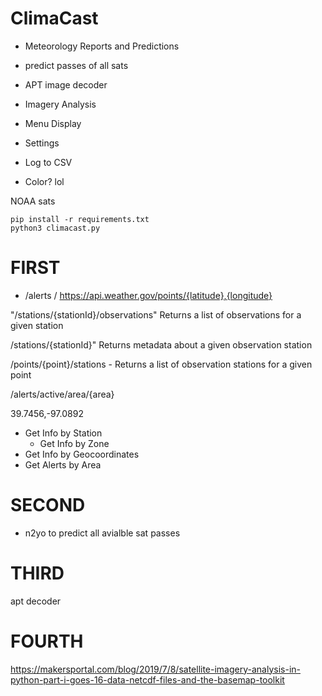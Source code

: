 # ClimaCast

- Meteorology Reports and Predictions
- predict passes of all sats
- APT image decoder
- Imagery Analysis

- Menu Display

- Settings
- Log to CSV
- Color? lol

NOAA sats


```
pip install -r requirements.txt
python3 climacast.py
```


# FIRST

- /alerts
/ https://api.weather.gov/points/{latitude},{longitude}


"/stations/{stationId}/observations" Returns a list of observations for a given station

/stations/{stationId}" Returns metadata about a given observation station

/points/{point}/stations - Returns a list of observation stations for a given point

/alerts/active/area/{area}

39.7456,-97.0892

- Get Info by Station
    - Get Info by Zone
- Get Info by Geocoordinates
- Get Alerts by Area


# SECOND

- n2yo to predict all avialble sat passes


# THIRD

apt decoder

# FOURTH

https://makersportal.com/blog/2019/7/8/satellite-imagery-analysis-in-python-part-i-goes-16-data-netcdf-files-and-the-basemap-toolkit